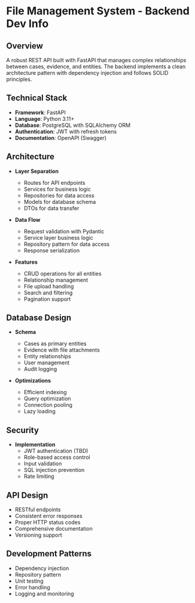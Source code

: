 # File Management System - Backend Dev Info

## Overview
A robust REST API built with FastAPI that manages complex relationships between cases, evidence, and entities. The backend implements a clean architecture pattern with dependency injection and follows SOLID principles.

## Technical Stack
- **Framework**: FastAPI
- **Language**: Python 3.11+
- **Database**: PostgreSQL with SQLAlchemy ORM
- **Authentication**: JWT with refresh tokens
- **Documentation**: OpenAPI (Swagger)

## Architecture
- **Layer Separation**
  - Routes for API endpoints
  - Services for business logic
  - Repositories for data access
  - Models for database schema
  - DTOs for data transfer

- **Data Flow**
  - Request validation with Pydantic
  - Service layer business logic
  - Repository pattern for data access
  - Response serialization

- **Features**
  - CRUD operations for all entities
  - Relationship management
  - File upload handling
  - Search and filtering
  - Pagination support

## Database Design
- **Schema**
  - Cases as primary entities
  - Evidence with file attachments
  - Entity relationships
  - User management
  - Audit logging

- **Optimizations**
  - Efficient indexing
  - Query optimization
  - Connection pooling
  - Lazy loading

## Security
- **Implementation**
  - JWT authentication (TBD)
  - Role-based access control
  - Input validation
  - SQL injection prevention
  - Rate limiting

## API Design
- RESTful endpoints
- Consistent error responses
- Proper HTTP status codes
- Comprehensive documentation
- Versioning support

## Development Patterns
- Dependency injection
- Repository pattern
- Unit testing
- Error handling
- Logging and monitoring